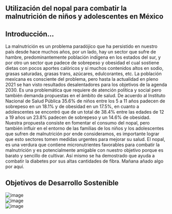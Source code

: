 <section class="fdb-block">
  <div class="container">
    <div class="row justify-content-center">
      <div class="col col-md-8 text-center">
        <h1>Utilización del nopal para combatir la malnutrición de niños y adolescentes en México</h1>
      </div>
    </div>
  </div>
</section>
<section class="fdb-block">
  <div class="container">
    <div class="row">
      <div class="col text-left">
        <h2>Introducción...</h2>
        <p>La malnutrición es un problema paradójico que ha persistido en nuestro país desde hace muchos años, por un lado, hay un sector que sufre de hambre, predominantemente población indígena en los estados del sur, y por otro un sector que padece de sobrepeso y obesidad el cual sostiene dietas con pocos aportes calóricos y sí muchos contenidos altos en sodio, grasas saturadas, grasas trans, azúcares, edulcorantes, etc. La población mexicana es consciente del problema, pero hasta la actualidad en pleno 2021 se han visto resultados desalentadores para los objetivos de la agenda 2030. Es una problemática que requiere de atención política y social pero también demanda propuestas en el ámbito de salud. De acuerdo al Instituto Nacional de Salud Pública 35.6% de niños entre los 5 a 11 años padecen de sobrepeso en un 18.1% y de obesidad en un 17.5%, en cuanto a adolescentes se encontró que de un total de 38.4% entre las edades de 12 a 19 años un 23.8% padecen de sobrepeso y un 14.6% de obesidad. 
Nuestra propuesta consiste en fomentar el consumo del nopal, pero también influir en el entorno de las familias de los niños y los adolescentes 	que sufren de malnutrición por ende consideramos, es importante lograr que esto sectores tomen medidas urgentes para mejorar su salud. 
El nopal, es una verdura que contiene micronutrientes favorables para combatir la malnutrición y es potencialmente amigable con nuestro objetivo porque es barato y sencillo de cultivar. Así mismo se ha demostrado que ayuda a combatir la diabetes por sus altas cantidades de fibra. Mañana añado algo por aquí.</p>
      </div>
    </div>
  </div>
</section>
<section class="fdb-block">
  <div class="container">
    <div class="row pb-3">
      <div class="col text-center">
        <h1>Objetivos de Desarrollo Sostenible</h1>
      </div>
    </div>
    <div class="row pt-5 justify-content-center align-items-center">
      <div class="col-3">
        <img alt="image" class="img-fluid" src="./imgs/draws/design-life.svg">
      </div>
      <div class="col-3 offset-1">
        <img alt="image" class="img-fluid" src="./imgs/draws/designer.svg">
      </div>
      <div class="col-3 offset-1">
        <img alt="image" class="img-fluid" src="./imgs/draws/design-community.svg">
      </div>
    </div>
  </div>
</section>
